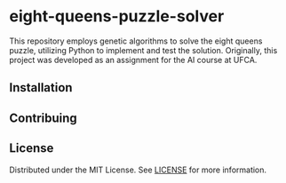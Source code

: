# eight-queens-puzzle-solver

This repository employs genetic algorithms to solve the eight queens puzzle, utilizing Python to implement and test the solution. Originally, this project was developed as an assignment for the AI course at UFCA.

## Installation

## Contribuing

## License

Distributed under the MIT License. See [LICENSE](https://opensource.org/licenses/MIT) for more information.
